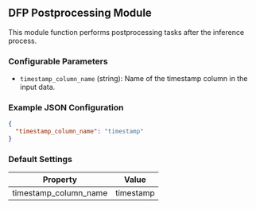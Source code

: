 <!--
SPDX-FileCopyrightText: Copyright (c) 2022-2023, NVIDIA CORPORATION & AFFILIATES. All rights reserved.
SPDX-License-Identifier: Apache-2.0

Licensed under the Apache License, Version 2.0 (the "License");
you may not use this file except in compliance with the License.
You may obtain a copy of the License at

http://www.apache.org/licenses/LICENSE-2.0

Unless required by applicable law or agreed to in writing, software
distributed under the License is distributed on an "AS IS" BASIS,
WITHOUT WARRANTIES OR CONDITIONS OF ANY KIND, either express or implied.
See the License for the specific language governing permissions and
limitations under the License.
-->

## DFP Postprocessing Module

This module function performs postprocessing tasks after the inference process.

### Configurable Parameters

- `timestamp_column_name` (string): Name of the timestamp column in the input data.

### Example JSON Configuration

```json
{
  "timestamp_column_name": "timestamp"
}
```

### Default Settings

| Property | Value |
| -------- | ----- |
| timestamp_column_name   | timestamp  |
